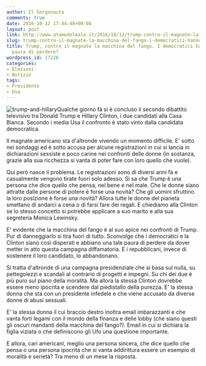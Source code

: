 ```yaml
---
author: Il Gorgonauta
comments: true
date: 2016-10-12 17:44:48+00:00
layout: post
link: http://www.atomodelmale.it/2016/10/12/trump-contro-il-magnate-la-macchina-del-fango-i-democratici-hanno-cosi-tanta-paura-di-perdere/
slug: trump-contro-il-magnate-la-macchina-del-fango-i-democratici-hanno-cosi-tanta-paura-di-perdere
title: Trump, contro il magnate la macchina del fango. I democratici hanno così tanta
  paura di perdere?
wordpress_id: 17226
categories:
- Elezioni
- Notizie
tags:
- Presidente
- Usa
---
```


![trump-and-hillary](http://www.atomodelmale.it/wp-content/uploads/2016/04/trump-and-hillary-300x168.jpg)Qualche giorno fà si è concluso il secondo dibattito televisivo tra Donald Trump e Hillary Clinton, i due candidati alla Casa Bianca. Secondo i media Usa il confronto è stato vinto dalla candidata democratica.

Il magnate americano sta d'altronde vivendo un momento difficile. E' sotto nei sondaggi ed è sotto accusa per alcune registrazioni in cui si lancia in dichiarazioni sessiste e poco carine nei confronti delle donne (in sostanza, grazie alla sua ricchezza si vanta di poter fare con loro quello che vuole).


Qui però nasce il problema. Le registrazioni sono di diversi anni fà e casualmente vengono tirate fuori solo adesso. Si sa che Trump è una persona che dice quello che pensa, nel bene e nel male. Che le donne siano attratte dalle persone di potere è forse una novità? Che gli uomini sfruttino la loro posizione è forse una novità? Allora tutte le donne del pianeta smettano di andarci a cena o di farsi fare dei regali. E chiediamo alla Clinton se lo stesso concetto si potrebbe applicare a suo marito e alla sua segreteria Monica Lewinsky.

E' evidente che la macchina del fango è al suo apice nei confronti di Trump. Pur di danneggiarlo si tira fuori di tutto. Sconvolge che i democratici e la Clinton siano così disperati e abbiano una tale paura di perdere da dover metter in atto questa campagna diffamatoria. E i repubblicani, invece di sostenere il loro candidato, lo abbandonano.

Si tratta d'altronde di una campagna presidenziale che si basa sul nulla, su pettegolezzi e scandali al contrario di progetti e impegni. Su chi dei due è più puro sul piano della moralità. Ma allora la stessa Clinton dovrebbe essere meno ipocrita e scendere dal piedistallo della purezza. E' la stessa donna che sta con un presidente infedele e che viene accusato da diverse donne di abusi sessuali.

E' la stessa donna il cui braccio destro inoltra email imbarazzanti e che vanta forti legami con il mondo della finanza e delle lobby (che siano questi gli oscuri mandanti della macchina del fango?). Email in cui si dichiara la figlia viziata o che definiscono gli Ufo una questione importante.

E allora, cari americani, meglio una persona sincera, che dice quello che pensa o una persona ipocrita che si vanta addirittura essere un esempio di moralità e serietà? Tra meno di un mese la risposta.
